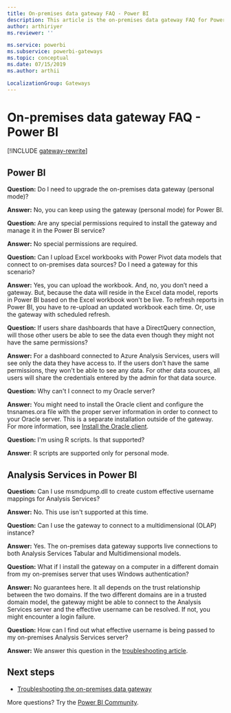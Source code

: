 ```yaml
---
title: On-premises data gateway FAQ - Power BI
description: This article is the on-premises data gateway FAQ for Power BI. This article collects frequently asked questions into one spot for the gateway used in Power BI.
author: arthiriyer
ms.reviewer: ''

ms.service: powerbi
ms.subservice: powerbi-gateways
ms.topic: conceptual
ms.date: 07/15/2019
ms.author: arthii

LocalizationGroup: Gateways
---
```


# On-premises data gateway FAQ - Power BI

[!INCLUDE [gateway-rewrite](../includes/gateway-rewrite.md)]

## Power BI

**Question:** Do I need to upgrade the on-premises data gateway (personal mode)?

**Answer:** No, you can keep using the gateway (personal mode) for Power BI.

**Question:** Are any special permissions required to install the gateway and manage it in the Power BI service?

**Answer:** No special permissions are required.

**Question:** Can I upload Excel workbooks with Power Pivot data models that connect to on-premises data sources? Do I need a gateway for this scenario? 

**Answer:** Yes, you can upload the workbook. And, no, you don’t need a gateway. But, because the data will reside in the Excel data model, reports in Power BI based on the Excel workbook won't be live. To refresh reports in Power BI, you have to re-upload an updated workbook each time. Or, use the gateway with scheduled refresh.

**Question:** If users share dashboards that have a DirectQuery connection, will those other users be able to see the data even though they might not have the same permissions? 

**Answer:** For a dashboard connected to Azure Analysis Services, users will see only the data they have access to. If the users don't have the same permissions, they won't be able to see any data. For other data sources, all users will share the credentials entered by the admin for that data source.

**Question:** Why can't I connect to my Oracle server? 

**Answer:** You might need to install the Oracle client and configure the tnsnames.ora file with the proper server information in order to connect to your Oracle server. This is a separate installation outside of the gateway. For more information, see [Install the Oracle client](service-gateway-onprem-manage-oracle.md#install-the-oracle-client).

**Question:** I'm using R scripts. Is that supported?

**Answer**: R scripts are supported only for personal mode.​

## Analysis Services in Power BI

**Question:** Can I use msmdpump.dll to create custom effective username mappings for Analysis Services? 

**Answer:** No. This use isn't supported at this time.

**Question:** Can I use the gateway to connect to a multidimensional (OLAP) instance? 

**Answer:** Yes. The on-premises data gateway supports live connections to both Analysis Services Tabular and Multidimensional models.

**Question:** What if I install the gateway on a computer in a different domain from my on-premises server that uses Windows authentication? 

**Answer:** No guarantees here. It all depends on the trust relationship between the two domains. If the two different domains are in a trusted domain model, the gateway might be able to connect to the Analysis Services server and the effective username can be resolved. If not, you might encounter a login failure.

**Question:** How can I find out what effective username is being passed to my on-premises Analysis Services server? 

**Answer:** We answer this question in the [troubleshooting article](service-gateway-onprem-tshoot.md).

## Next steps

* [Troubleshooting the on-premises data gateway](/data-integration/gateway/service-gateway-tshoot)

More questions? Try the [Power BI Community](https://community.powerbi.com/).
